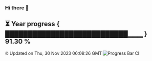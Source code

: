 ### Hi there 👋
⏳ Year progress { ███████████████████████████▁▁▁ } 91.30 %
---
⏰ Updated on Thu, 30 Nov 2023 06:08:26 GMT
![Progress Bar CI](https://github.com/Moyi321/Moyi321/workflows/Progress%20Bar%20CI/badge.svg)
